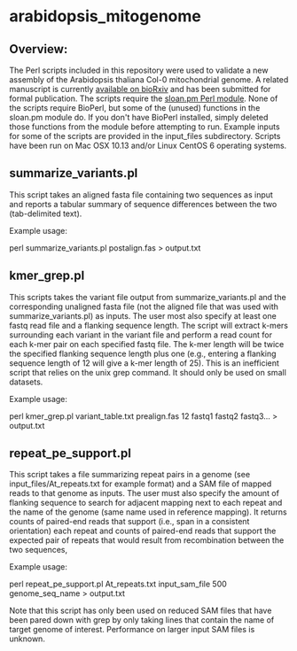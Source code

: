 # arabidopsis_mitogenome


## Overview:

The Perl scripts included in this repository were used to validate a new assembly of the Arabidopsis thaliana Col-0 mitochondrial genome. A related manuscript is currently [available on bioRxiv](https://www.biorxiv.org/content/early/2018/01/18/249086) and has been submitted for formal publication. The scripts require the [sloan.pm Perl module](https://github.com/dbsloan/perl_modules). None of the scripts require BioPerl, but some of the (unused) functions in the sloan.pm module do. If you don't have BioPerl installed, simply deleted those functions from the module before attempting to run. Example inputs for some of the scripts are provided in the input_files subdirectory. Scripts have been run on Mac OSX 10.13 and/or Linux CentOS 6 operating systems.

## summarize_variants.pl

This script takes an aligned fasta file containing two sequences as input and reports a tabular summary of sequence differences between the two (tab-delimited text).

Example usage:

perl  summarize_variants.pl  postalign.fas  >  output.txt


## kmer_grep.pl

This scripts takes the variant file output from summarize_variants.pl and the corresponding unaligned fasta file (not the aligned file that was used with summarize_variants.pl) as inputs. The user most also specify at least one fastq read file and a flanking sequence length. The script will extract k-mers surrounding each variant in the variant file and perform a read count for each k-mer pair on each specified fastq file. The k-mer length will be twice the specified flanking sequence length plus one (e.g., entering a flanking sequence length of 12 will give a k-mer length of 25). This is an inefficient script that relies on the unix grep command. It should only be used on small datasets.


Example usage:

perl  kmer_grep.pl  variant_table.txt  prealign.fas  12  fastq1  fastq2  fastq3...  >  output.txt


## repeat_pe_support.pl

This script takes a file summarizing repeat pairs in a genome (see input_files/At_repeats.txt for example format) and a SAM file of mapped reads to that genome as inputs. The user must also specify the amount of flanking sequence to search for adjacent mapping next to each repeat and the name of the genome (same name used in reference mapping). It returns counts of paired-end reads that support (i.e., span in a consistent orientation) each repeat and counts of paired-end reads that support the expected pair of repeats that would result from recombination between the two sequences,

Example usage:

perl  repeat_pe_support.pl  At_repeats.txt  input_sam_file  500  genome_seq_name  >  output.txt

Note that this script has only been used on reduced SAM files that have been pared down with grep by only taking lines that contain the name of target genome of interest. Performance on larger input SAM files is unknown.
